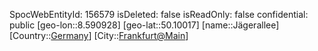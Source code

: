 ﻿---
location: [50.10017,8.590928]
type: Station
tags:
- geo/Station

---
SpocWebEntityId: 156579
isDeleted: false
isReadOnly: false
confidential: public
[geo-lon::8.590928]
[geo-lat::50.10017]
[name::Jägerallee]
[Country::[Germany](geo/Continent/Europe/Germany.md)]
[City::[Frankfurt@Main](geo/Continent/Europe/Germany/Hessen/Frankfurt@Main.md)]

